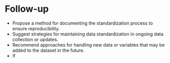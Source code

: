 # Follow-up

- Propose a method for documenting the standardization process to ensure reproducibility.
- Suggest strategies for maintaining data standardization in ongoing data collection or updates.
- Recommend approaches for handling new data or variables that may be added to the dataset in the future.
- If